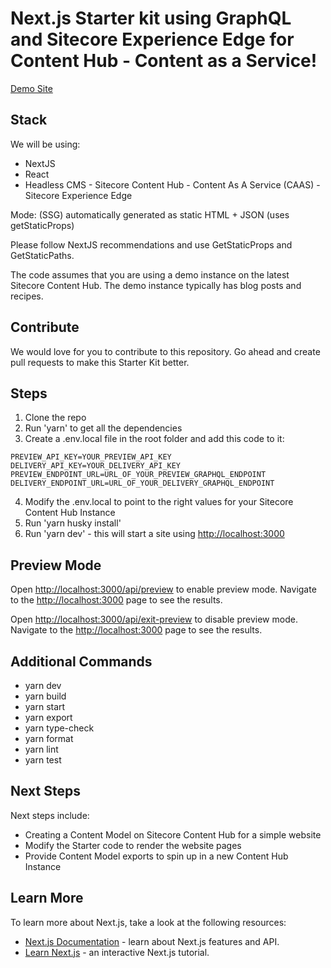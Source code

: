 # Next.js Starter kit using GraphQL and Sitecore Experience Edge for Content Hub - Content as a Service!

[Demo Site](https://next-js-starter-sitecore-content-hub.vercel.app/)


## Stack

We will be using:
- NextJS
- React
- Headless CMS - Sitecore Content Hub - Content As A Service (CAAS) - Sitecore Experience Edge

Mode: (SSG) automatically generated as static HTML + JSON (uses getStaticProps)

Please follow NextJS recommendations and use GetStaticProps and GetStaticPaths.

The code assumes that you are using a demo instance on the latest Sitecore Content Hub. The demo instance typically has blog posts and recipes.

## Contribute
We would love for you to contribute to this repository. Go ahead and create pull requests to make this Starter Kit better.

## Steps
1. Clone the repo
2. Run 'yarn' to get all the dependencies
3. Create a .env.local file in the root folder and add this code to it:

```
PREVIEW_API_KEY=YOUR_PREVIEW_API_KEY
DELIVERY_API_KEY=YOUR_DELIVERY_API_KEY
PREVIEW_ENDPOINT_URL=URL_OF_YOUR_PREVIEW_GRAPHQL_ENDPOINT
DELIVERY_ENDPOINT_URL=URL_OF_YOUR_DELIVERY_GRAPHQL_ENDPOINT
```
4. Modify the .env.local to point to the right values for your Sitecore Content Hub Instance
5. Run 'yarn husky install'
6. Run 'yarn dev' - this will start a site using [http://localhost:3000](http://localhost:3000)

## Preview Mode

Open [http://localhost:3000/api/preview](http://localhost:3000/api/preview) to enable preview mode. Navigate to the [http://localhost:3000](http://localhost:3000) page to see the results.

Open [http://localhost:3000/api/exit-preview](http://localhost:3000/api/exit-preview) to disable preview mode. Navigate to the [http://localhost:3000](http://localhost:3000) page to see the results.

## Additional Commands
- yarn dev
- yarn build
- yarn start
- yarn export
- yarn type-check
- yarn format
- yarn lint
- yarn test

## Next Steps
Next steps include:
- Creating a Content Model on Sitecore Content Hub for a simple website
- Modify the Starter code to render the website pages
- Provide Content Model exports to spin up in a new Content Hub Instance

## Learn More
To learn more about Next.js, take a look at the following resources:
- [Next.js Documentation](https://nextjs.org/docs) - learn about Next.js features and API.
- [Learn Next.js](https://nextjs.org/learn) - an interactive Next.js tutorial.
